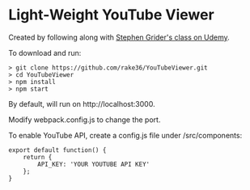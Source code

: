 # Light-Weight YouTube Viewer

Created by following along with 
[Stephen Grider's class on Udemy](https://www.udemy.com/react-redux/).

To download and run:
```
> git clone https://github.com/rake36/YouTubeViewer.git
> cd YouTubeViewer
> npm install
> npm start
```

By default, will run on http://localhost:3000.

Modify webpack.config.js to change the port.

To enable YouTube API, create a config.js file under /src/components:
```
export default function() {
    return {
        API_KEY: 'YOUR YOUTUBE API KEY'
    };
}
```


